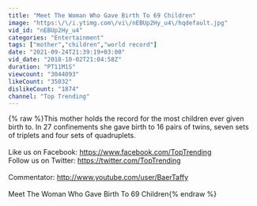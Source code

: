 ```yaml
---
title: "Meet The Woman Who Gave Birth To 69 Children"
image: "https:\/\/i.ytimg.com\/vi\/nEBUp2Hy_u4\/hqdefault.jpg"
vid_id: "nEBUp2Hy_u4"
categories: "Entertainment"
tags: ["mother","children","world record"]
date: "2021-09-24T21:39:19+03:00"
vid_date: "2018-10-02T21:04:58Z"
duration: "PT11M1S"
viewcount: "3044093"
likeCount: "35032"
dislikeCount: "1874"
channel: "Top Trending"
---
```

{% raw %}This mother holds the record for the most children ever given birth to. In 27 confinements she gave birth to 16 pairs of twins, seven sets of triplets and four sets of quadruplets.<br /><br />Like us on Facebook: <a rel="nofollow" target="blank" href="https://www.facebook.com/TopTrending">https://www.facebook.com/TopTrending</a><br />Follow us on Twitter: <a rel="nofollow" target="blank" href="https://twitter.com/TopTrending">https://twitter.com/TopTrending</a><br /><br />Commentator: <a rel="nofollow" target="blank" href="http://www.youtube.com/user/BaerTaffy">http://www.youtube.com/user/BaerTaffy</a><br /><br />Meet The Woman Who Gave Birth To 69 Children{% endraw %}
